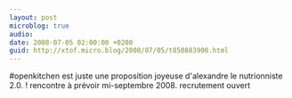```yaml
---
layout: post
microblog: true
audio: 
date: 2008-07-05 02:00:00 +0200
guid: http://xtof.micro.blog/2008/07/05/t850883900.html
---
```

#openkitchen est juste une proposition joyeuse d'alexandre le nutrionniste 2.0.  ! rencontre à prévoir mi-septembre 2008. recrutement ouvert
